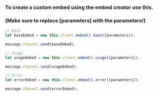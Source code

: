### To create a custom embed using the embed creator use this. 
### (Make sure to replace [parameters] with the parameters!)
```javascript
// Base
let baseEmbed = new this.client.embed().base([parameters]);

message.channel.send(baseEmbed);

// Usage
let usageEmbed = new this.client.embed().usage([parameters]);

message.channel.send(usageEmbed);

// Error
let errorEmbed = new this.client.embed().error([parameters]);

message.channel.send(errorEmbed);
```

